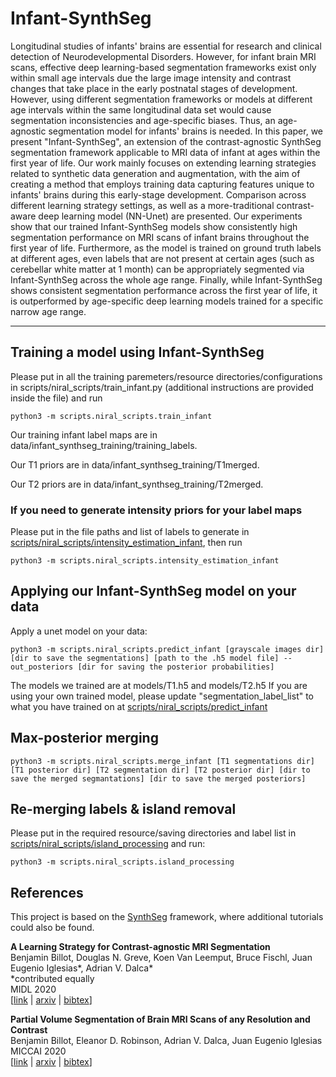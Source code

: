 # Infant-SynthSeg

Longitudinal studies of infants' brains are essential for research and clinical detection of Neurodevelopmental Disorders. However, for infant brain MRI scans, effective deep learning-based  segmentation frameworks exist only within small age intervals due the large image intensity and contrast changes that take place in the early postnatal stages of development. However, using different segmentation frameworks or models at different age intervals within the same longitudinal data set would cause segmentation inconsistencies and age-specific biases. Thus, an age-agnostic segmentation model for infants' brains is needed. In this paper, we present "Infant-SynthSeg", an extension of the contrast-agnostic SynthSeg segmentation framework applicable to MRI data of infant at ages within the first year of life. Our work mainly focuses on extending learning strategies related to synthetic data generation and augmentation, with the aim of creating a method that employs training data capturing features unique to infants' brains during this early-stage development. Comparison across different learning strategy settings, as well as a more-traditional contrast-aware deep learning model (NN-Unet) are presented. Our experiments show that our trained Infant-SynthSeg models show consistently high segmentation performance on MRI scans of infant brains throughout the first year of life. Furthermore, as the model is trained on ground truth labels at different ages, even labels that are not present at certain ages (such as cerebellar white matter at 1 month) can be appropriately segmented via Infant-SynthSeg across the whole age range. Finally, while Infant-SynthSeg shows consistent segmentation performance across the first year of life, it is outperformed by age-specific deep learning models trained for a specific narrow age range.

----------------
## Training a model using Infant-SynthSeg 
Please put in all the training paremeters/resource directories/configurations in scripts/niral_scripts/train_infant.py (additional instructions are provided inside the file) and run 
```
python3 -m scripts.niral_scripts.train_infant 
```
Our training infant label maps are in data/infant_synthseg_training/training_labels.

Our T1 priors are in data/infant_synthseg_training/T1merged.

Our T2 priors are in data/infant_synthseg_training/T2merged.

### If you need to generate intensity priors for your label maps
Please put in the file paths and list of labels to generate in [scripts/niral_scripts/intensity_estimation_infant](https://github.com/ZiyaoShang/infant_SynthSeg/blob/master/scripts/niral_scripts/train_infant.py), then run
```
python3 -m scripts.niral_scripts.intensity_estimation_infant
```

## Applying our Infant-SynthSeg model on your data
Apply a unet model on your data:

```
python3 -m scripts.niral_scripts.predict_infant [grayscale images dir] [dir to save the segmentations] [path to the .h5 model file] --out_posteriors [dir for saving the posterior probabilities]
```
The models we trained are at models/T1.h5 and models/T2.h5
If you are using your own trained model, please update "segmentation_label_list" to what you have trained on at [scripts/niral_scripts/predict_infant](https://github.com/ZiyaoShang/infant_SynthSeg/blob/master/scripts/niral_scripts/predict_infant.py)

## Max-posterior merging

```
python3 -m scripts.niral_scripts.merge_infant [T1 segmentations dir] [T1 posterior dir] [T2 segmentation dir] [T2 posterior dir] [dir to save the merged segmantations] [dir to save the merged posteriors]
```

## Re-merging labels & island removal
Please put in the required resource/saving directories and label list in [scripts/niral_scripts/island_processing](https://github.com/ZiyaoShang/infant_SynthSeg/blob/master/scripts/niral_scripts/island_processing.py) and run:

```
python3 -m scripts.niral_scripts.island_processing 
```


## References

This project is based on the [SynthSeg](https://github.com/BBillot/SynthSeg) framework, where additional tutorials could also be found.

**A Learning Strategy for Contrast-agnostic MRI Segmentation** \
Benjamin Billot, Douglas N. Greve, Koen Van Leemput, Bruce Fischl, Juan Eugenio Iglesias*, Adrian V. Dalca* \
*contributed equally \
MIDL 2020 \
[[link](http://proceedings.mlr.press/v121/billot20a.html) | [arxiv](https://arxiv.org/abs/2003.01995) | [bibtex](bibtex.txt)]

**Partial Volume Segmentation of Brain MRI Scans of any Resolution and Contrast** \
Benjamin Billot, Eleanor D. Robinson, Adrian V. Dalca, Juan Eugenio Iglesias \
MICCAI 2020 \
[[link](https://link.springer.com/chapter/10.1007/978-3-030-59728-3_18) | [arxiv](https://arxiv.org/abs/2004.10221) | [bibtex](bibtex.txt)]
